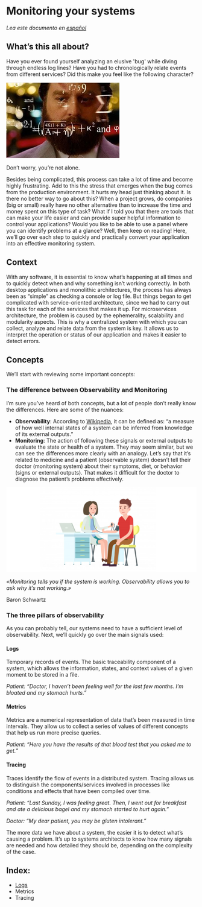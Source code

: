 # Monitoring your systems

*Lea este documento en [español](https://github.com/peterm85/monitoring/blob/master/README.md)*

## What’s this all about?

Have you ever found yourself analyzing an elusive 'bug' while diving through endless log lines? Have you had to chronologically relate events from different services? Did this make you feel like the following character?

<img src="doc/thinking.jpg" alt="Thinking"/>

Don’t worry, you’re not alone.

Besides being complicated, this process can take a lot of time and become highly frustrating. Add to this the stress that emerges when the bug comes from the production environment. It hurts my head just thinking about it. 
Is there no better way to go about this? When a project grows, do companies (big or small) really have no other alternative than to increase the time and money spent on this type of task?
What if I told you that there are tools that can make your life easier and can provide super helpful information to control your applications? Would you like to be able to use a panel where you can identify problems at a glance?
Well, then keep on reading! Here, we’ll go over each step to quickly and practically convert your application into an effective monitoring system.

## Context

With any software, it is essential to know what’s happening at all times and to quickly detect when and why something isn’t working correctly. In both desktop applications and monolithic architectures, the process has always been as “simple” as checking a console or log file. But things began to get complicated with service-oriented architecture, since we had to carry out this task for each of the services that makes it up. For microservices architecture, the problem is caused by the ephemerality, scalability and modularity aspects. This is why a centralized system with which you can collect, analyze and relate data from the system is key. It allows us to interpret the operation or status of our application and makes it easier to detect errors.

## Concepts

We’ll start with reviewing some important concepts:

### The difference between Observability and Monitoring

I’m sure you’ve heard of both concepts, but a lot of people don’t really know the differences. Here are some of the nuances:
- **Observability**: According to [Wikipedia](https://en.wikipedia.org/wiki/Observability), it can be defined as: “a measure of how well internal states of a system can be inferred from knowledge of its external outputs.”
- **Monitoring**: The action of following these signals or external outputs to evaluate the state or health of a system.
They may seem similar, but we can see the differences more clearly with an analogy. Let’s say that it’s related to medicine and a patient (observable system) doesn’t tell their doctor (monitoring system) about their symptoms, diet, or behavior (signs or external outputs). That makes it difficult for the doctor to diagnose the patient’s problems effectively.

<img src="doc/doctor.png" alt="Doctor"/>

*«Monitoring tells you if the system is working. Observability allows you to ask why it’s not working.»*

Baron Schwartz

### The three pillars of observability
As you can probably tell, our systems need to have a sufficient level of observability. Next, we’ll quickly go over the main signals used:

#### Logs
Temporary records of events. The basic traceability component of a system, which allows the information, states, and context values of a given moment to be stored in a file.

*Patient: “Doctor, I haven’t been feeling well for the last few months. I’m bloated and my stomach hurts.”*

#### Metrics
Metrics are a numerical representation of data that’s been measured in time intervals. They allow us to collect a series of values of different concepts that help us run more precise queries.

*Patient: “Here you have the results of that blood test that you asked me to get.”*

#### Tracing
Traces identify the flow of events in a distributed system. Tracing allows us to distinguish the components/services involved in processes like conditions and effects that have been compiled over time.

*Patient: “Last Sunday, I was feeling great. Then, I went out for breakfast and ate a delicious bagel and my stomach started to hurt again.”*

*Doctor: “My dear patient, you may be gluten intolerant.”*

The more data we have about a system, the easier it is to detect what’s causing a problem. It’s up to systems architects to know how many signals are needed and how detailed they should be, depending on the complexity of the case.

## Index:

- [Logs](https://github.com/peterm85/monitoring/blob/master/logging/README_en.md)
- Metrics
- Tracing

